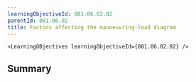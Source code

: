 ```yaml
---
learningObjectiveId: 081.06.02.02
parentId: 081.06.02
title: Factors affecting the manoeuvring-load diagram
---
```


```tsx eval
<LearningOBjectives learningObjectiveId={081.06.02.02} />
```

## Summary
